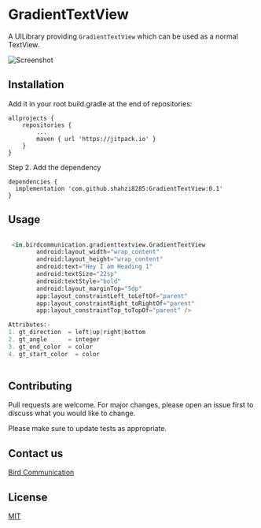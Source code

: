 # GradientTextView

A UILibrary providing `GradientTextView` which can be used as a normal TextView.



![Screenshot](https://static.birdcommunication.in/wp-content/uploads/2019/12/08202029/image10.png)


## Installation

Add it in your root build.gradle at the end of repositories:

	allprojects {
		repositories {
			...
			maven { url 'https://jitpack.io' }
		}
	}
Step 2. Add the dependency

    dependencies {
	  implementation 'com.github.shahzi8285:GradientTextView:0.1'
    }


## Usage

```python

 <in.birdcommunication.gradienttextview.GradientTextView
        android:layout_width="wrap_content"
        android:layout_height="wrap_content"
        android:text="Hey I am Heading 1"
        android:textSize="22sp"
        android:textStyle="bold"
        android:layout_marginTop="5dp"
        app:layout_constraintLeft_toLeftOf="parent"
        app:layout_constraintRight_toRightOf="parent"
        app:layout_constraintTop_toTopOf="parent" />

Attributes:-
1. gt_direction  = left|up|right|bottom
2. gt_angle      = integer
3. gt_end_color  = color
4. gt_start_color  = color
 
```





## Contributing
Pull requests are welcome. For major changes, please open an issue first to discuss what you would like to change.

Please make sure to update tests as appropriate.


## Contact us
[Bird Communication](https://www.birdcommunication.in/contact/)
## License
[MIT](https://www.birdcommunication.in/mit-licence/)
